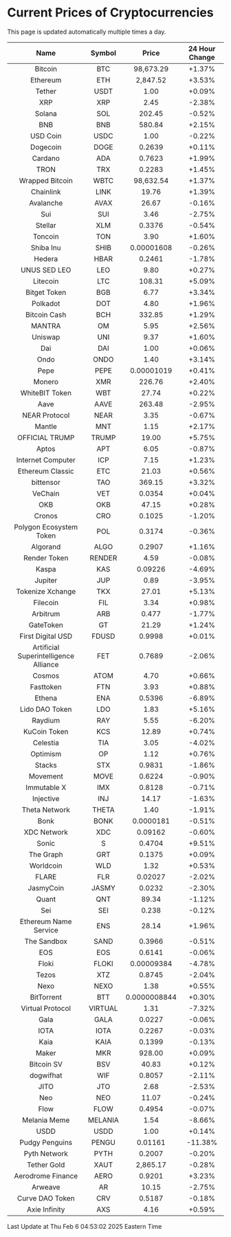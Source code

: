 # Current Prices of Cryptocurrencies
This page is updated automatically multiple times a day.

| Name | Symbol | Price | 24 Hour Change |
| :---: |:---:| :---: | :---: |
| Bitcoin | BTC | 98,673.29 | +1.37% |
| Ethereum | ETH | 2,847.52 | +3.53% |
| Tether | USDT | 1.00 | +0.09% |
| XRP | XRP | 2.45 | -2.38% |
| Solana | SOL | 202.45 | -0.52% |
| BNB | BNB | 580.84 | +2.15% |
| USD Coin | USDC | 1.00 | -0.22% |
| Dogecoin | DOGE | 0.2639 | +0.11% |
| Cardano | ADA | 0.7623 | +1.99% |
| TRON | TRX | 0.2283 | +1.45% |
| Wrapped Bitcoin | WBTC | 98,632.54 | +1.37% |
| Chainlink | LINK | 19.76 | +1.39% |
| Avalanche | AVAX | 26.67 | -0.16% |
| Sui | SUI | 3.46 | -2.75% |
| Stellar | XLM | 0.3376 | -0.54% |
| Toncoin | TON | 3.90 | +1.60% |
| Shiba Inu | SHIB | 0.00001608 | -0.26% |
| Hedera | HBAR | 0.2461 | -1.78% |
| UNUS SED LEO | LEO | 9.80 | +0.27% |
| Litecoin | LTC | 108.31 | +5.09% |
| Bitget Token | BGB | 6.77 | +3.34% |
| Polkadot | DOT | 4.80 | +1.96% |
| Bitcoin Cash | BCH | 332.85 | +1.29% |
| MANTRA | OM | 5.95 | +2.56% |
| Uniswap | UNI | 9.37 | +1.60% |
| Dai | DAI | 1.00 | +0.06% |
| Ondo | ONDO | 1.40 | +3.14% |
| Pepe | PEPE | 0.00001019 | +0.41% |
| Monero | XMR | 226.76 | +2.40% |
| WhiteBIT Token | WBT | 27.74 | +0.22% |
| Aave | AAVE | 263.48 | -2.95% |
| NEAR Protocol | NEAR | 3.35 | -0.67% |
| Mantle | MNT | 1.15 | +2.17% |
| OFFICIAL TRUMP | TRUMP | 19.00 | +5.75% |
| Aptos | APT | 6.05 | -0.87% |
| Internet Computer | ICP | 7.15 | +1.23% |
| Ethereum Classic | ETC | 21.03 | +0.56% |
| bittensor | TAO | 369.15 | +3.32% |
| VeChain | VET | 0.0354 | +0.04% |
| OKB | OKB | 47.15 | +0.28% |
| Cronos | CRO | 0.1025 | -1.20% |
| Polygon Ecosystem Token | POL | 0.3174 | -0.36% |
| Algorand | ALGO | 0.2907 | +1.16% |
| Render Token | RENDER | 4.59 | -0.08% |
| Kaspa | KAS | 0.09226 | -4.69% |
| Jupiter | JUP | 0.89 | -3.95% |
| Tokenize Xchange | TKX | 27.01 | +5.13% |
| Filecoin | FIL | 3.34 | +0.98% |
| Arbitrum | ARB | 0.477 | -1.77% |
| GateToken | GT | 21.29 | +1.24% |
| First Digital USD | FDUSD | 0.9998 | +0.01% |
| Artificial Superintelligence Alliance | FET | 0.7689 | -2.06% |
| Cosmos | ATOM | 4.70 | +0.66% |
| Fasttoken | FTN | 3.93 | +0.88% |
| Ethena | ENA | 0.5396 | -6.89% |
| Lido DAO Token | LDO | 1.83 | +5.16% |
| Raydium | RAY | 5.55 | -6.20% |
| KuCoin Token | KCS | 12.89 | +0.74% |
| Celestia | TIA | 3.05 | -4.02% |
| Optimism | OP | 1.12 | +0.76% |
| Stacks | STX | 0.9831 | -1.86% |
| Movement | MOVE | 0.6224 | -0.90% |
| Immutable X | IMX | 0.8128 | -0.71% |
| Injective | INJ | 14.17 | -1.63% |
| Theta Network | THETA | 1.40 | -1.91% |
| Bonk | BONK | 0.0000181 | -0.51% |
| XDC Network | XDC | 0.09162 | -0.60% |
| Sonic | S | 0.4704 | +9.51% |
| The Graph | GRT | 0.1375 | +0.09% |
| Worldcoin | WLD | 1.32 | +0.53% |
| FLARE | FLR | 0.02027 | -2.02% |
| JasmyCoin | JASMY | 0.0232 | -2.30% |
| Quant | QNT | 89.34 | -1.12% |
| Sei | SEI | 0.238 | -0.12% |
| Ethereum Name Service | ENS | 28.14 | +1.96% |
| The Sandbox | SAND | 0.3966 | -0.51% |
| EOS | EOS | 0.6141 | -0.06% |
| Floki | FLOKI | 0.00009384 | -4.78% |
| Tezos | XTZ | 0.8745 | -2.04% |
| Nexo | NEXO | 1.38 | +0.55% |
| BitTorrent | BTT | 0.0000008844 | +0.30% |
| Virtual Protocol | VIRTUAL | 1.31 | -7.32% |
| Gala | GALA | 0.0227 | -0.06% |
| IOTA | IOTA | 0.2267 | -0.03% |
| Kaia | KAIA | 0.1399 | -0.13% |
| Maker | MKR | 928.00 | +0.09% |
| Bitcoin SV | BSV | 40.83 | +0.12% |
| dogwifhat | WIF | 0.8057 | -2.11% |
| JITO | JTO | 2.68 | -2.53% |
| Neo | NEO | 11.07 | -0.24% |
| Flow | FLOW | 0.4954 | -0.07% |
| Melania Meme | MELANIA | 1.54 | -8.66% |
| USDD | USDD | 1.00 | +0.14% |
| Pudgy Penguins | PENGU | 0.01161 | -11.38% |
| Pyth Network | PYTH | 0.2007 | -0.20% |
| Tether Gold | XAUT | 2,865.17 | -0.28% |
| Aerodrome Finance | AERO | 0.9201 | +3.23% |
| Arweave | AR | 10.15 | -2.75% |
| Curve DAO Token | CRV | 0.5187 | -0.18% |
| Axie Infinity | AXS | 4.16 | +0.59% |

Last Update at Thu Feb  6 04:53:02 2025 Eastern Time